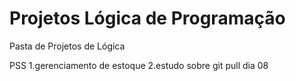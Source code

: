 # Projetos Lógica de Programação #

Pasta de Projetos de Lógica

PSS
1.gerenciamento de estoque
2.estudo sobre git pull dia 08
